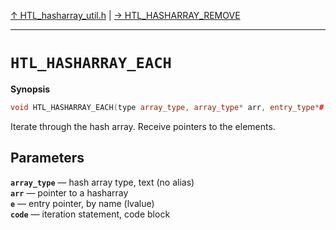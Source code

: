 [&#8593; HTL_hasharray_util.h](HTL_hasharray_util.h.md) | [&#8594; HTL_HASHARRAY_REMOVE](HTL_hasharray_util.h--htl_hasharray_remove.md)
***

# `HTL_HASHARRAY_EACH`
**Synopsis**

```cpp
void HTL_HASHARRAY_EACH(type array_type, array_type* arr, entry_type*# e, {} ...code)
```

Iterate through the hash array.
Receive pointers to the elements.


## Parameters
**`array_type`** &#8213; hash array type,         text (no alias)  
**`arr`** &#8213; pointer to a hasharray  
**`e`** &#8213; entry pointer,           by name (lvalue)  
**`code`** &#8213; iteration statement,     code block  
